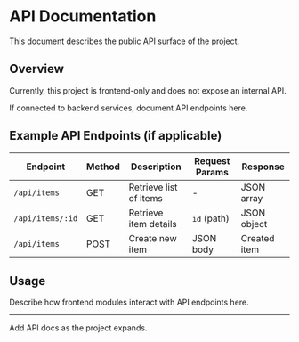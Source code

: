 # API Documentation

This document describes the public API surface of the project.

## Overview

Currently, this project is frontend-only and does not expose an internal API.

If connected to backend services, document API endpoints here.

## Example API Endpoints (if applicable)

| Endpoint         | Method | Description            | Request Params | Response     |
| ---------------- | ------ | ---------------------- | -------------- | ------------ |
| `/api/items`     | GET    | Retrieve list of items | -              | JSON array   |
| `/api/items/:id` | GET    | Retrieve item details  | `id` (path)    | JSON object  |
| `/api/items`     | POST   | Create new item        | JSON body      | Created item |

## Usage

Describe how frontend modules interact with API endpoints here.

---

Add API docs as the project expands.
